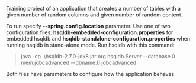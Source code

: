 Training project of an application that creates a number of tables with a given number of random columns and given number of random content. 

To run specify **--spring.config.location** parameter. 
Use one of two configuration files: **hsqldb-embedded-configuration.properties** for embedded hsqldb
and **hsqldb-standalone-configuration.properties** when running hsqldb in stand-alone mode. 
Run hsqldb with this command: 
> java -cp .\hsqldb-2.7.0-jdk8.jar org.hsqldb.Server --database.0 mem:jdbcadvanced --dbname.0 jdbcadvanced

Both files have parameters to configure how the application behaves.